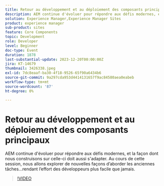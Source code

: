 ```yaml
---
title: Retour au développement et au déploiement des composants principaux
description: AEM continue d'évoluer pour répondre aux défis modernes, et la façon dont nous construisons sur celle-ci doit aussi s'adapter. Au cours de cette session, nous allons explorer de nouvelles façons d’aborder les anciennes tâches. Rendre l’effort des développeurs plus facile que jamais.
solution: Experience Manager,Experience Manager Sites
product: experience manager
sub-product: sites
feature: Core Components
topic: Development
role: Developer
level: Beginner
doc-type: Event
duration: 1878
last-substantial-update: 2023-12-20T00:00:00Z
jira: KT-14679
thumbnail: 3426338.jpeg
exl-id: 7dc8eaaf-ba30-4f18-9526-65f90a6434b6
source-git-commit: 9a297cda953d4414131657f9ac84580aea0eabeb
workflow-type: tm+mt
source-wordcount: '87'
ht-degree: 0%

---
```


# Retour au développement et au déploiement des composants principaux

AEM continue d&#39;évoluer pour répondre aux défis modernes, et la façon dont nous construisons sur celle-ci doit aussi s&#39;adapter. Au cours de cette session, nous allons explorer de nouvelles façons d’aborder les anciennes tâches...rendant l’effort des développeurs plus facile que jamais.

>[!VIDEO](https://video.tv.adobe.com/v/3426338/?learn=on)
